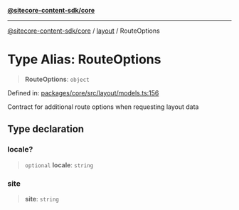 [**@sitecore-content-sdk/core**](../../README.md)

***

[@sitecore-content-sdk/core](../../README.md) / [layout](../README.md) / RouteOptions

# Type Alias: RouteOptions

> **RouteOptions**: `object`

Defined in: [packages/core/src/layout/models.ts:156](https://github.com/Sitecore/content-sdk/blob/a12743cf942dfe3195e858aea63c33d67943078b/packages/core/src/layout/models.ts#L156)

Contract for additional route options when requesting layout data

## Type declaration

### locale?

> `optional` **locale**: `string`

### site

> **site**: `string`
